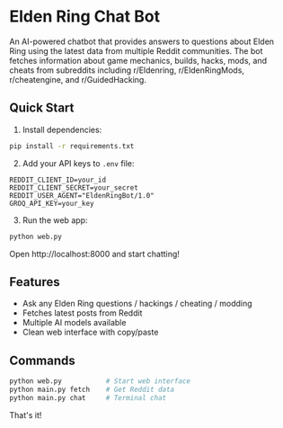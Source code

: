 # Elden Ring Chat Bot

An AI-powered chatbot that provides answers to questions about Elden Ring using the latest data from multiple Reddit communities. The bot fetches information about game mechanics, builds, hacks, mods, and cheats from subreddits including r/Eldenring, r/EldenRingMods, r/cheatengine, and r/GuidedHacking.

## Quick Start

1. Install dependencies:
```bash
pip install -r requirements.txt
```

2. Add your API keys to `.env` file:
```
REDDIT_CLIENT_ID=your_id
REDDIT_CLIENT_SECRET=your_secret  
REDDIT_USER_AGENT="EldenRingBot/1.0"
GROQ_API_KEY=your_key
```

3. Run the web app:
```bash
python web.py
```

Open http://localhost:8000 and start chatting!

## Features

- Ask any Elden Ring questions / hackings / cheating  / modding
- Fetches latest posts from Reddit
- Multiple AI models available
- Clean web interface with copy/paste

## Commands

```bash
python web.py           # Start web interface
python main.py fetch    # Get Reddit data
python main.py chat     # Terminal chat
```

That's it! 